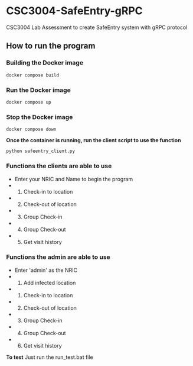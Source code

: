 # CSC3004-SafeEntry-gRPC
CSC3004 Lab Assessment to create SafeEntry system with gRPC protocol

## How to run the program

### Building the Docker image

```
docker compose build
```

### Run the Docker image

```
docker compose up
```

### Stop the Docker image

```
docker compose down
```

**Once the container is running, run the client script to use the function**

```
python safeentry_client.py
```
### Functions the clients are able to use
* Enter your NRIC and Name to begin the program
* 1) Check-in to location
* 2) Check-out of location
* 3) Group Check-in
* 4) Group Check-out
* 5) Get visit history

### Functions the admin are able to use
* Enter 'admin' as the NRIC
* 1) Add infected location
* 1) Check-in to location
* 2) Check-out of location
* 3) Group Check-in
* 4) Group Check-out
* 6) Get visit history

**To test**
Just run the run_test.bat file

